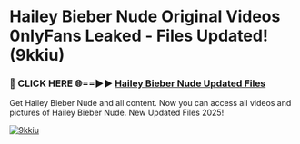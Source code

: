 # Hailey Bieber Nude Original Videos 0nlyFans Leaked - Files Updated! (9kkiu)

<h3>🔴 CLICK HERE 🌐==►► <a href="https://tinyurl.com/4mcuefdz" rel="nofollow">Hailey Bieber Nude Updated Files</a></h3>

Get Hailey Bieber Nude and all content. Now you can access all videos and pictures of Hailey Bieber Nude. New Updated Files 2025!

[![9kkiu](https://i.imgur.com/StAQSOY.gif)](https://tinyurl.com/4mcuefdz)
